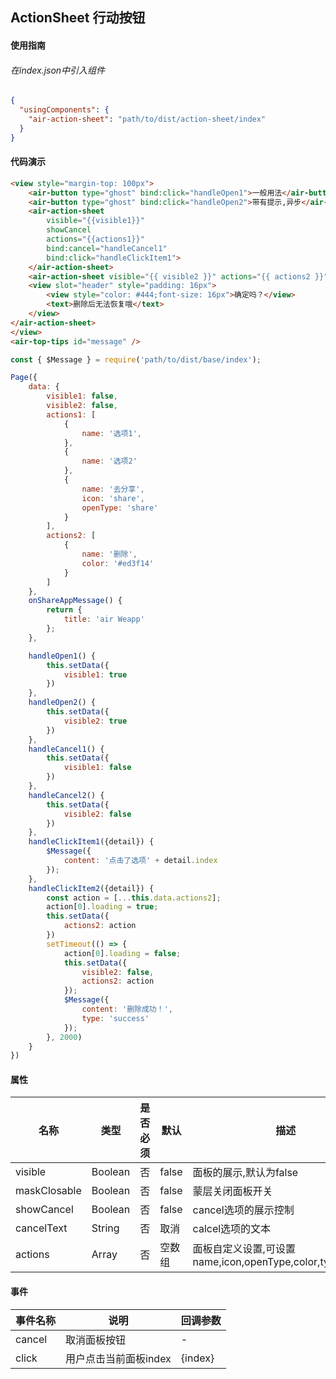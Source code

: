 ## ActionSheet 行动按钮

#### 使用指南


###### 在index.json中引入组件

```json
{
  "usingComponents": {
    "air-action-sheet": "path/to/dist/action-sheet/index"
  }
}
```

#### 代码演示

```HTML
<view style="margin-top: 100px">
    <air-button type="ghost" bind:click="handleOpen1">一般用法</air-button>
    <air-button type="ghost" bind:click="handleOpen2">带有提示,异步</air-button>
    <air-action-sheet
        visible="{{visible1}}"
        showCancel
        actions="{{actions1}}"
        bind:cancel="handleCancel1"
        bind:click="handleClickItem1">
    </air-action-sheet>
    <air-action-sheet visible="{{ visible2 }}" actions="{{ actions2 }}" show-cancel bind:cancel="handleCancel2" bind:click="handleClickItem2" mask-closable="{{ false }}">
    <view slot="header" style="padding: 16px">
        <view style="color: #444;font-size: 16px">确定吗？</view>
        <text>删除后无法恢复哦</text>
    </view>
</air-action-sheet>
</view>
<air-top-tips id="message" />
```
```js
const { $Message } = require('path/to/dist/base/index');

Page({
    data: {
        visible1: false,
        visible2: false,
        actions1: [
            {
                name: '选项1',
            },
            {
                name: '选项2'
            },
            {
                name: '去分享',
                icon: 'share',
                openType: 'share'
            }
        ],
        actions2: [
            {
                name: '删除',
                color: '#ed3f14'
            }
        ]
    },
    onShareAppMessage() {
        return {
            title: 'air Weapp'  
        };
    },

    handleOpen1() {
        this.setData({
            visible1: true
        })
    },
    handleOpen2() {
        this.setData({
            visible2: true
        })
    },
    handleCancel1() {
        this.setData({
            visible1: false
        })
    },
    handleCancel2() {
        this.setData({
            visible2: false
        })
    },
    handleClickItem1({detail}) {
        $Message({
            content: '点击了选项' + detail.index
        });
    },
    handleClickItem2({detail}) {
        const action = [...this.data.actions2];
        action[0].loading = true;
        this.setData({
            actions2: action
        })
        setTimeout(() => {
            action[0].loading = false;
            this.setData({
                visible2: false,
                actions2: action
            });
            $Message({
                content: '删除成功！',
                type: 'success'
            });
        }, 2000)
    }
})

```

#### 属性

名称 | 类型 | 是否必须 | 默认 | 描述
---|--- | --- | ---| ---
visible | Boolean | 否 | false | 面板的展示,默认为false
maskClosable | Boolean | 否 | false | 蒙层关闭面板开关
showCancel | Boolean | 否 | false | cancel选项的展示控制
cancelText | String | 否 | 取消 | calcel选项的文本
actions | Array | 否 | 空数组 | 面板自定义设置,可设置name,icon,openType,color,type,loading

#### 事件

事件名称 | 说明 | 回调参数
---|---|----
cancel | 取消面板按钮 | -
click | 用户点击当前面板index | {index}







